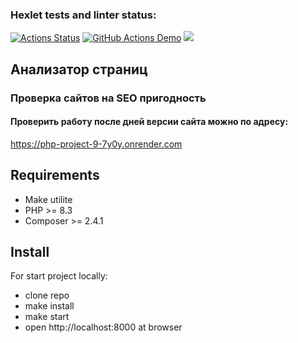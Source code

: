 ### Hexlet tests and linter status:
[![Actions Status](https://github.com/Airman57/php-project-9/actions/workflows/hexlet-check.yml/badge.svg)](https://github.com/Airman57/php-project-9/actions)
[![GitHub Actions Demo](https://github.com/Airman57/php-project-9/actions/workflows/airman-check.yml/badge.svg)](https://github.com/Airman57/php-project-9/actions/workflows/airman-check.yml)
<a href="https://codeclimate.com/github/Airman57/php-project-9/maintainability"><img src="https://api.codeclimate.com/v1/badges/3ab4f4dfdfbe42babb43/maintainability" /></a>


## Анализатор страниц
### Проверка сайтов на SEO пригодность

#### Проверить работу после дней версии сайта можно по адресу:
https://php-project-9-7y0y.onrender.com

## Requirements

* Make utilite
* PHP >= 8.3
* Composer >= 2.4.1

## Install

For start project locally: 
* clone repo
* make install
* make start
* open http://localhost:8000 at browser 
